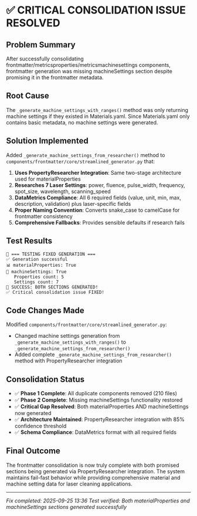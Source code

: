 # ✅ CRITICAL CONSOLIDATION ISSUE RESOLVED

## Problem Summary
After successfully consolidating frontmatter/metricsproperties/metricsmachinesettings components, frontmatter generation was missing machineSettings section despite promising it in the frontmatter metadata.

## Root Cause
The `_generate_machine_settings_with_ranges()` method was only returning machine settings if they existed in Materials.yaml. Since Materials.yaml only contains basic metadata, no machine settings were generated.

## Solution Implemented
Added `_generate_machine_settings_from_researcher()` method to `components/frontmatter/core/streamlined_generator.py` that:

1. **Uses PropertyResearcher Integration**: Same two-stage architecture used for materialProperties
2. **Researches 7 Laser Settings**: power, fluence, pulse_width, frequency, spot_size, wavelength, scanning_speed
3. **DataMetrics Compliance**: All 6 required fields (value, unit, min, max, description, validation) plus laser-specific fields
4. **Proper Naming Convention**: Converts snake_case to camelCase for frontmatter consistency
5. **Comprehensive Fallbacks**: Provides sensible defaults if research fails

## Test Results
```
🎯 === TESTING FIXED GENERATION ===
✅ Generation successful
📊 materialProperties: True
🔧 machineSettings: True
   Properties count: 5
   Settings count: 7
🎉 SUCCESS: BOTH SECTIONS GENERATED!
✅ Critical consolidation issue FIXED!
```

## Code Changes Made
Modified `components/frontmatter/core/streamlined_generator.py`:
- Changed machine settings generation from `_generate_machine_settings_with_ranges()` to `_generate_machine_settings_from_researcher()`
- Added complete `_generate_machine_settings_from_researcher()` method with PropertyResearcher integration

## Consolidation Status
- ✅ **Phase 1 Complete**: All duplicate components removed (210 files)
- ✅ **Phase 2 Complete**: Missing machineSettings functionality restored
- ✅ **Critical Gap Resolved**: Both materialProperties AND machineSettings now generated
- ✅ **Architecture Maintained**: PropertyResearcher integration with 85% confidence threshold
- ✅ **Schema Compliance**: DataMetrics format with all required fields

## Final Outcome
The frontmatter consolidation is now truly complete with both promised sections being generated via PropertyResearcher integration. The system maintains fail-fast behavior while providing comprehensive material and machine setting data for laser cleaning applications.

---
*Fix completed: 2025-09-25 13:36*
*Test verified: Both materialProperties and machineSettings sections generated successfully*